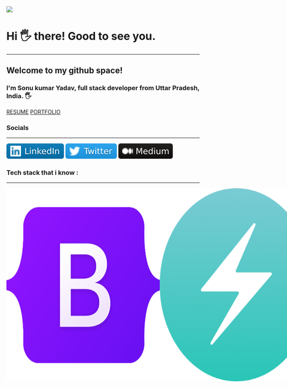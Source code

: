 <img src="https://camo.githubusercontent.com/417e6e178a69cc045c656d083ba983a59303f099087090269c01cacc6741ef29/68747470733a2f2f7170682e66732e71756f726163646e2e6e65742f6d61696e2d71696d672d6661376234626463336232663733653734396535633263363436643461653133" al="code gif">

<h1>Hi 🖐️ there! Good to see you. </h1>
<hr>
<h2>Welcome to my github space!</h2>
<h3>I'm Sonu kumar Yadav, full stack developer from Uttar Pradesh, India. 🖐️</h3>

<a href="https://drive.google.com/file/d/1rNt7Y5VTeFUusZLMg9hOUQGh_wYduH79/view?usp=share_link">RESUME</a>
<a href="https://sonukr.in/">PORTFOLIO</a>

<h3>Socials</h3>
<hr>
<a href="https://www.linkedin.com/in/sonu-kumar-yadav-0a609b180/"><img src="./assets/linked in.svg"></a>
<a href="https://twitter.com/SonuKr52616462"><img src="./assets/twitter.svg"></a>
<a href="https://medium.com/@sonukryadav56"><img src="./assets/medium icon.svg"></a>

<h3>Tech stack that i know : </h3>
<hr>
<div style="display:flex;">
<img src="./assets/techstack/bootstarp.png" alt="tech stack">
<img src="./assets/techstack/chakraui.png" alt="tech stack">
<img src="./assets/techstack/css.png" alt="tech stack">
<img src="./assets/techstack/firebase.png" alt="tech stack">
<img src="./assets/techstack/git.png" alt="tech stack">
<img src="./assets/techstack/github.png" alt="tech stack">
<img src="./assets/techstack/html.png" alt="tech stack">
<img src="./assets/techstack/intelij.png" alt="tech stack">
<img src="./assets/techstack/java.png" alt="tech stack">
<img src="./assets/techstack/javascript.png" alt="tech stack">
<img src="./assets/techstack/material ui.png" alt="tech stack">
<img src="./assets/techstack/nodejs.png" alt="tech stack">
<img src="./assets/techstack/npm'.png" alt="tech stack">
<img src="./assets/techstack/postman.png" alt="tech stack">
<img src="./assets/techstack/react.png" alt="tech stack">
<img src="./assets/techstack/redux.png" alt="tech stack">
<img src="./assets/techstack/restapi.png" alt="tech stack">
<img src="./assets/techstack" alt="tech stack">
<img src="./assets/techstack/sass.png" alt="tech stack">
<img src="./assets/techstack/windows.png" alt="tech stack">
</div>
